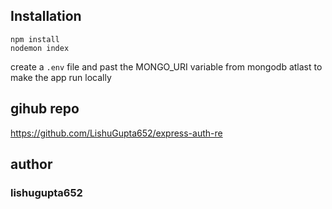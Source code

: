 ## Installation

```
npm install
nodemon index
```

create a `.env` file and past the MONGO_URI variable from mongodb atlast to make the app run locally

## gihub repo

https://github.com/LishuGupta652/express-auth-re

## author

### lishugupta652
